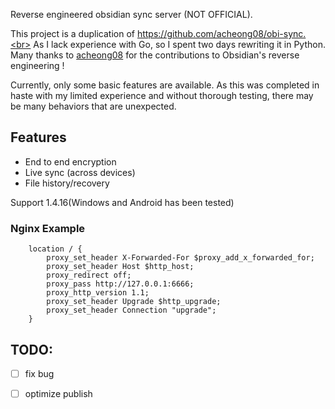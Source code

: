 
Reverse engineered obsidian sync server (NOT OFFICIAL).

This project is a duplication of https://github.com/acheong08/obi-sync.<br>
As I lack experience with Go, so I spent two days rewriting it in Python.<br>
Many thanks to [acheong08](https://github.com/acheong08) for the contributions to Obsidian's reverse engineering !

Currently, only some basic features are available. 
As this was completed in haste with my limited experience and without thorough testing, 
there may be many behaviors that are unexpected.

## Features
- End to end encryption
- Live sync (across devices)
- File history/recovery

Support 1.4.16(Windows and Android has been tested)



### Nginx Example
```
    location / {
        proxy_set_header X-Forwarded-For $proxy_add_x_forwarded_for;
        proxy_set_header Host $http_host;
        proxy_redirect off;
        proxy_pass http://127.0.0.1:6666;
        proxy_http_version 1.1;
        proxy_set_header Upgrade $http_upgrade;
        proxy_set_header Connection "upgrade";
    }
```

## TODO:

- [ ] fix bug
- [ ] optimize publish

